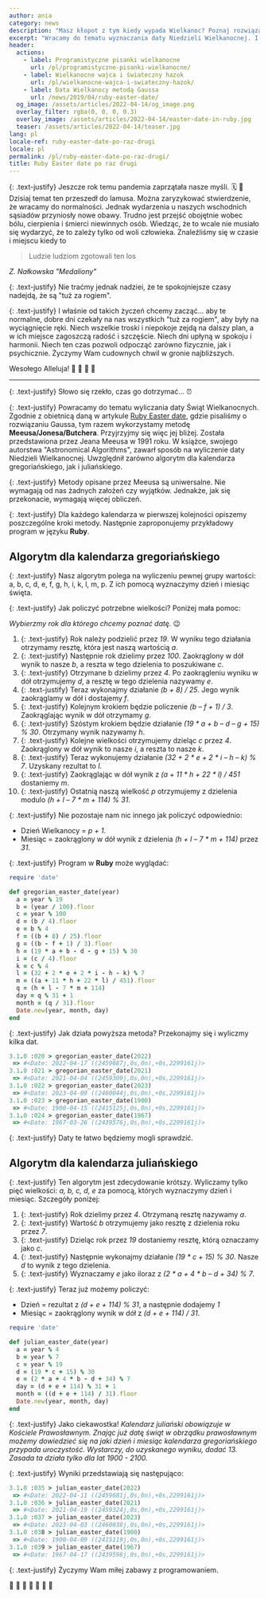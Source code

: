 ```yaml
---
author: ania
category: news
description: "Masz kłopot z tym kiedy wypada Wielkanoc? Poznaj rozwiązanie z nami."
excerpt: "Wracamy do tematu wyznaczania daty Niedzieli Wielkanocnej. I jak to z nami bywa będziemy to robić w języku **Ruby**. 💎"
header:
  actions:
    - label: Programistyczne pisanki wielkanocne
      url: /pl/programistyczne-pisanki-wielkanocne/
    - label: Wielkanocne wajca i świateczny hazok
      url: /pl/wielkanocne-wajca-i-swiateczny-hazok/
    - label: Data Wielkanocy metodą Gaussa
      url: /news/2019/04/ruby-easter-date/
  og_image: /assets/articles/2022-04-14/og_image.png
  overlay_filter: rgba(0, 0, 0, 0.3)
  overlay_image: /assets/articles/2022-04-14/easter-date-in-ruby.jpg
  teaser: /assets/articles/2022-04-14/teaser.jpg
lang: pl
locale-ref: ruby-easter-date-po-raz-drugi
locale: pl
permalink: /pl/ruby-easter-date-po-raz-drugi/
title: Ruby Easter date po raz drugi
---
```


{: .text-justify}
Jeszcze rok temu pandemia zaprzątała nasze myśli.
🗓️
🦠
Dzisiaj temat ten przeszedł do lamusa.
Można zaryzykować stwierdzenie, że wracamy do normalności.
Jednak wydarzenia u naszych wschodnich sąsiadów przyniosły nowe obawy.
Trudno jest przejść obojętnie wobec bólu, cierpienia i śmierci niewinnych osób.
Wiedząc, że to wcale nie musiało się wydarzyć, że to zależy tylko od woli człowieka.
Znaleźliśmy się w czasie i miejscu kiedy to
> Ludzie ludziom zgotowali ten los

_Z. Nałkowska "Medaliony"_

{: .text-justify}
Nie traćmy jednak nadziei, że te spokojniejsze czasy nadejdą, że są "tuż za rogiem".

{: .text-justify}
I właśnie od takich życzeń chcemy zacząć...
aby te normalne, dobre dni czekały na nas wszystkich "tuż za rogiem", aby były na wyciągnięcie ręki.
Niech wszelkie troski i niepokoje zejdą na dalszy plan, a w ich miejsce zagoszczą radość i szczęście.
Niech dni upłyną w spokoju i harmonii.
Niech ten czas pozwoli odpocząć zarówno fizycznie, jak i psychicznie.
Życzymy Wam cudownych chwil w gronie najbliższych.

Wesołego Alleluja!
🥚
🐇
🐤
🐏

----

{: .text-justify}
Słowo się rzekło, czas go dotrzymać...
⏰

{: .text-justify}
Powracamy do tematu wyliczania daty Świąt Wielkanocnych.
Zgodnie z obietnicą daną w artykule [Ruby Easter date](https://blog.fractalsoft.org/news/2019/04/ruby-easter-date/), gdzie pisaliśmy o rozwiązaniu Gaussa, tym razem wykorzystamy metodę **Meeusa/Jonesa/Butchera**.
Przyjrzyjmy się więc jej bliżej.
Została przedstawiona przez Jeana Meeusa w 1991 roku.
W książce, swojego autorstwa "Astronomical Algorithms", zawarł sposób na wyliczenie daty Niedzieli Wielkanocnej.
Uwzględnił zarówno algorytm dla kalendarza gregoriańskiego, jak i juliańskiego.

{: .text-justify}
Metody opisane przez Meeusa są uniwersalne.
Nie wymagają od nas żadnych założeń czy wyjątków.
Jednakże, jak się przekonacie, wymagają więcej obliczeń.

{: .text-justify}
Dla każdego kalendarza w pierwszej kolejności opiszemy poszczególne kroki metody.
Następnie zaproponujemy przykładowy program w języku **Ruby**.

## Algorytm dla kalendarza gregoriańskiego

{: .text-justify}
Nasz algorytm polega na wyliczeniu pewnej grupy wartości: a, b, c, d, e, f, g, h, i, k, l, m, p.
Z ich pomocą wyznaczymy dzień i miesiąc święta.

{: .text-justify}
Jak policzyć potrzebne wielkości?
Poniżej mała pomoc:

_Wybierzmy rok dla którego chcemy poznać datę._
😉
1. {: .text-justify} Rok należy podzielić przez _19_.
W wyniku tego działania otrzymamy resztę, która jest naszą wartością _a_.
2. {: .text-justify} Następnie rok dzielimy przez _100_.
Zaokrąglony w dół wynik to nasze _b_, a reszta w tego dzielenia to poszukiwane _c_.
3. {: .text-justify} Otrzymane b dzielimy przez _4_.
Po zaokrągleniu wyniku w dół otrzymujemy _d_, a resztę w tego dzielenia nazywamy _e_.
4. {: .text-justify} Teraz wykonajmy działanie _(b + 8) / 25_.
Jego wynik zaokrąglamy w dół i dostajemy _f_.
5. {: .text-justify} Kolejnym krokiem będzie policzenie _(b – f + 1) / 3_.
Zaokrąglając wynik w dół otrzymamy _g_.
6. {: .text-justify} Szóstym krokiem będzie działanie _(19 * a + b – d – g + 15) % 30_.
Otrzymany wynik nazywamy _h_.
7. {: .text-justify} Kolejne wielkości otrzymujemy dzieląc _c_ przez _4_.
Zaokrąglony w dół wynik to nasze _i_, a reszta to nasze _k_.
8. {: .text-justify} Teraz wykonujemy działanie _(32 + 2 * e + 2 * i – h – k) % 7_.
Uzyskany rezultat to _l_.
9. {: .text-justify} Zaokrąglając w dół wynik z _(a + 11 * h + 22 * l) / 451_ dostaniemy _m_.
10. {: .text-justify} Ostatnią naszą wielkość _p_ otrzymujemy z dzielenia modulo _(h + l – 7 * m + 114) % 31_.

{: .text-justify}
Nie pozostaje nam nic innego jak policzyć odpowiednio:
- Dzień Wielkanocy = _p + 1_.
- Miesiąc = zaokrąglony w dół wynik z dzielenia _(h + l – 7 * m + 114)_ przez _31_.

{: .text-justify}
Program w **Ruby** może wyglądać:

```ruby
require 'date'

def gregorian_easter_date(year)
  a = year % 19
  b = (year / 100).floor
  c = year % 100
  d = (b / 4).floor
  e = b % 4
  f = ((b + 8) / 25).floor
  g = ((b - f + 1) / 3).floor
  h = (19 * a + b - d - g + 15) % 30
  i = (c / 4).floor
  k = c % 4
  l = (32 + 2 * e + 2 * i - h - k) % 7
  m = ((a + 11 * h + 22 * l) / 451).floor
  q = (h + l - 7 * m + 114)
  day = q % 31 + 1
  month = (q / 31).floor
  Date.new(year, month, day)
end
```

{: .text-justify}
Jak działa powyższa metoda?
Przekonajmy się i wyliczmy kilka dat.

```ruby
3.1.0 :020 > gregorian_easter_date(2022)
 => #<Date: 2022-04-17 ((2459687j,0s,0n),+0s,2299161j)>
3.1.0 :021 > gregorian_easter_date(2021)
 => #<Date: 2021-04-04 ((2459309j,0s,0n),+0s,2299161j)>
3.1.0 :022 > gregorian_easter_date(2023)
 => #<Date: 2023-04-09 ((2460044j,0s,0n),+0s,2299161j)>
3.1.0 :023 > gregorian_easter_date(1900)
 => #<Date: 1900-04-15 ((2415125j,0s,0n),+0s,2299161j)>
3.1.0 :024 > gregorian_easter_date(1967)
 => #<Date: 1967-03-26 ((2439576j,0s,0n),+0s,2299161j)>
```

{: .text-justify}
Daty te łatwo będziemy mogli sprawdzić.

## Algorytm dla kalendarza juliańskiego

{: .text-justify}
Ten algorytm jest zdecydowanie krótszy.
Wyliczamy tylko pięć wielkości: _a, b, c, d, e_ za pomocą, których wyznaczymy dzień i miesiąc.
Szczegóły poniżej:
1. {: .text-justify} Rok dzielimy przez _4_.
Otrzymaną resztę nazywamy _a_.
2. {: .text-justify} Wartość _b_ otrzymujemy jako resztę z dzielenia roku przez _7_.
3. {: .text-justify} Dzieląc rok przez _19_ dostaniemy resztę, którą oznaczamy jako _c_.
4. {: .text-justify} Następnie wykonajmy działanie _(19 * c + 15) % 30_.
Nasze _d_ to wynik z tego dzielenia.
5. {: .text-justify} Wyznaczamy _e_ jako iloraz z _(2 * a + 4 * b – d + 34) % 7_.

{: .text-justify}
Teraz już możemy policzyć:
- Dzień = rezultat z _(d + e + 114) % 31_, a następnie dodajemy _1_
- Miesiąc = zaokrąglony wynik w dół z _(d + e + 114) / 31_.

```ruby
require 'date'

def julian_easter_date(year)
  a = year % 4
  b = year % 7
  c = year % 19
  d = (19 * c + 15) % 30
  e = (2 * a + 4 * b - d + 34) % 7
  day = (d + e + 114) % 31 + 1
  month = ((d + e + 114) / 31).floor
  Date.new(year, month, day)
end
```

{: .text-justify}
Jako ciekawostka!
_Kalendarz juliański obowiązuje w Kościele Prawosławnym._
_Znając już datę świąt w obrządku prawosławnym możemy dowiedzieć się na jaki dzień i miesiąc kalendarza gregoriańskiego przypada uroczystość._
_Wystarczy, do uzyskanego wyniku, dodać 13._
_Zasada ta działa tylko dla lat 1900 - 2100._

{: .text-justify}
Wyniki przedstawiają się następująco:

```ruby
3.1.0 :035 > julian_easter_date(2022)
 => #<Date: 2022-04-11 ((2459681j,0s,0n),+0s,2299161j)>
3.1.0 :036 > julian_easter_date(2021)
 => #<Date: 2021-04-19 ((2459324j,0s,0n),+0s,2299161j)>
3.1.0 :037 > julian_easter_date(2023)
 => #<Date: 2023-04-03 ((2460038j,0s,0n),+0s,2299161j)>
3.1.0 :038 > julian_easter_date(1900)
 => #<Date: 1900-04-09 ((2415119j,0s,0n),+0s,2299161j)>
3.1.0 :039 > julian_easter_date(1967)
 => #<Date: 1967-04-17 ((2439598j,0s,0n),+0s,2299161j)>
```

{: .text-justify}
Życzymy Wam miłej zabawy z programowaniem.

🐏
🐰
🐇
🥚
🐤
🐣
🐥

